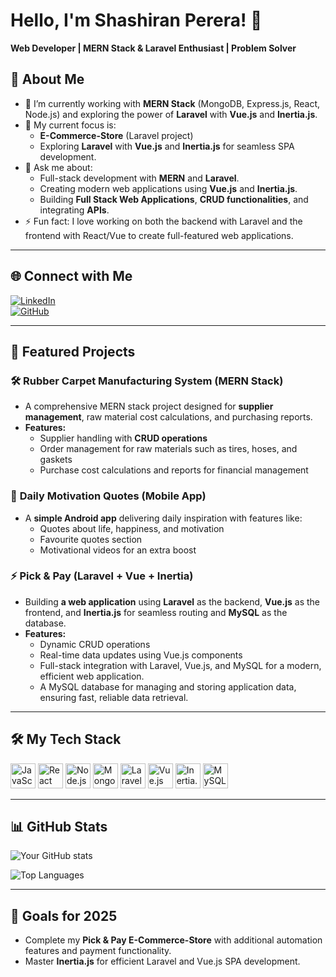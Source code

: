 # Hello, I'm Shashiran Perera! 👋  
**Web Developer | MERN Stack & Laravel Enthusiast | Problem Solver** 

## 🚀 About Me
- 🌱 I’m currently working with **MERN Stack** (MongoDB, Express.js, React, Node.js) and exploring the power of **Laravel** with **Vue.js** and **Inertia.js**.
- 🔭 My current focus is:
  - **E-Commerce-Store** (Laravel project)
  - Exploring **Laravel** with **Vue.js** and **Inertia.js** for seamless SPA development.
- 💬 Ask me about:
  - Full-stack development with **MERN** and **Laravel**.
  - Creating modern web applications using **Vue.js** and **Inertia.js**.
  - Building **Full  Stack Web Applications**, **CRUD functionalities**, and integrating **APIs**.
- ⚡ Fun fact: I love working on both the backend with Laravel and the frontend with React/Vue to create full-featured web applications.

---

## 🌐 Connect with Me
[![LinkedIn](https://img.shields.io/badge/LinkedIn-%230077B5.svg?style=flat&logo=linkedin&logoColor=white)](www.linkedin.com/in/shashiran-perera-b15513283)  
[![GitHub](https://img.shields.io/badge/GitHub-%23181717.svg?style=flat&logo=github&logoColor=white)](https://github.com/Shashiran1124)  

---

## 📂 Featured Projects
### 🛠 **Rubber Carpet Manufacturing System** (MERN Stack)  
- A comprehensive MERN stack project designed for **supplier management**, raw material cost calculations, and purchasing reports.  
- **Features:**
  - Supplier handling with **CRUD operations**
  - Order management for raw materials such as tires, hoses, and gaskets
  - Purchase cost calculations and reports for financial management

### 🌟 **Daily Motivation Quotes (Mobile App)**  
- A **simple Android app** delivering daily inspiration with features like:
  - Quotes about life, happiness, and motivation
  - Favourite quotes section
  - Motivational videos for an extra boost

### ⚡ **Pick & Pay** (Laravel + Vue + Inertia)  
- Building **a web application** using **Laravel** as the backend, **Vue.js** as the frontend, and **Inertia.js** for seamless routing and **MySQL** as the database.
- **Features:**
  - Dynamic CRUD operations
  - Real-time data updates using Vue.js components
  - Full-stack integration with Laravel, Vue.js, and MySQL for a modern, efficient web application.
  - A MySQL database for managing and storing application data, ensuring fast, reliable data retrieval.


---


## 🛠 My Tech Stack
<!-- JavaScript -->
<img src="https://cdn.jsdelivr.net/npm/simple-icons@v6/icons/javascript.svg" width="40" height="40" alt="JavaScript" />
<!-- React -->
<img src="https://cdn.jsdelivr.net/npm/simple-icons@v6/icons/react.svg" width="40" height="40" alt="React" />
<!-- Node.js -->
<img src="https://cdn.jsdelivr.net/npm/simple-icons@v6/icons/node-dot-js.svg" width="40" height="40" alt="Node.js" />
<!-- MongoDB -->
<img src="https://cdn.jsdelivr.net/npm/simple-icons@v6/icons/mongodb.svg" width="40" height="40" alt="MongoDB" />
<!-- Laravel -->
<img src="https://cdn.jsdelivr.net/npm/simple-icons@v6/icons/laravel.svg" width="40" height="40" alt="Laravel" />
<!-- Vue.js -->
<img src="https://cdn.jsdelivr.net/npm/simple-icons@v6/icons/vue-dot-js.svg" width="40" height="40" alt="Vue.js" />
<!-- Inertia.js -->
<img src="https://cdn.jsdelivr.net/npm/simple-icons@v6/icons/inertia-dot-js.svg" width="40" height="40" alt="Inertia.js" />
<!-- MySQL -->
<img src="https://cdn.jsdelivr.net/npm/simple-icons@v6/icons/mysql.svg" width="40" height="40" alt="MySQL" />


---

## 📊 GitHub Stats
![Your GitHub stats](https://github-readme-stats.vercel.app/api?username=Shashiran1124&show_icons=true&theme=radical) 

![Top Languages](https://github-readme-stats.vercel.app/api/top-langs/?username=Shashiran1124&layout=compact)


---

## 🎯 Goals for 2025
- Complete my **Pick & Pay E-Commerce-Store** with additional automation features and payment functionality.
- Master **Inertia.js** for efficient Laravel and Vue.js SPA development.


